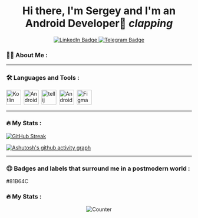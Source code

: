 <div id="header" align="center">
<h1>Hi there, I'm Sergey and I'm an Android Developer👋 <i>clapping</i> </h1>
</div>

<div id="badges" align="center">
  <a href="https://www.linkedin.com/in/nikulindev">
  <img src="https://img.shields.io/badge/LinkedIn-darkblue?style=for-the-badge&logo=linkedin&logoColor=white" alt="LinkedIn Badge"/>
  </a>
  <a href="https://t.me/classMainActivity">
  <img src="https://img.shields.io/badge/Telegram-blue?style=for-the-badge&logo=telegram&logoColor=white" alt="Telegram Badge"/>
  </a>
</div>

### :man_technologist: About Me :

---

### :hammer_and_wrench: Languages and Tools :
<div id="tools">
<img src="https://cdn.jsdelivr.net/gh/devicons/devicon@latest/icons/kotlin/kotlin-original.svg" title="Kotlin" alt="Kotlin" width="40" height="40"/>&nbsp;
<img src="https://cdn.jsdelivr.net/gh/devicons/devicon@latest/icons/android/android-plain.svg" title="Android" alt="Android" width="40" height="40"/>&nbsp;
<img src="https://cdn.jsdelivr.net/gh/devicons/devicon@latest/icons/intellij/intellij-original.svg" title="Intellij Idea" alt="tellij Idea" width="40" height="40"/>&nbsp;
<img src="https://cdn.jsdelivr.net/gh/devicons/devicon@latest/icons/androidstudio/androidstudio-original.svg" title="Android Studio" alt="Android Studio" width="40" height="40"/>&nbsp;
<img src="https://cdn.jsdelivr.net/gh/devicons/devicon@latest/icons/figma/figma-original.svg" title="Figma" alt="Figma" width="40" height="40"/>                
</div>

---

### :fire: My Stats :
[![GitHub Streak](http://github-readme-streak-stats.herokuapp.com?user=nikulindev&theme=dark&background=0d1117)](https://git.io/streak-stats)

[![Ashutosh's github activity graph](https://github-readme-activity-graph.vercel.app/graph?username=nikulindev&bg_color=0d1117&color=FFFFFF&line=FF69B4&point=9370DB)](https://github.com/nikulindev/github-readme-activity-graph)

---

### :upside_down_face: Badges and labels that surround me in a postmodern world :
#81B64C



### :fire: My Stats :

<div id="counter" align="center">
<img src="https://komarev.com/ghpvc/?username=nikulindev&style=flat-square&color=blue" alt="Counter"/>
</div>





<!--
**nikulindev/nikulindev** is a ✨ _special_ ✨ repository because its `README.md` (this file) appears on your GitHub profile.

Here are some ideas to get you started:

- 🔭 I’m currently working on ...
- 🌱 I’m currently learning ...
- 👯 I’m looking to collaborate on ...
- 🤔 I’m looking for help with ...
- 💬 Ask me about ...
- 📫 How to reach me: ...
- 😄 Pronouns: ...
- ⚡ Fun fact: ...
-->
